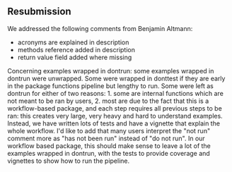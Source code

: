 ## Resubmission 

We addressed the following comments from Benjamin Altmann: 
- acronyms are explained in description
- methods reference added in description 
- return value field added where missing

Concerning examples wrapped in dontrun: some examples wrapped in dontrun were 
unwrapped. Some were wrapped in donttest if they are early in the package 
functions pipeline but lengthy to run. Some were left as dontrun for either of 
two reasons: 1. some are internal functions which are not meant to be ran by 
users, 2. most are due to the fact that this is a workflow-based package, and 
each step requires all previous steps to be ran: this creates very large, very 
heavy and hard to understand examples. Instead, we have written lots of tests 
and have a vignette that explain the whole workflow. I'd like to add that many 
users interpret the "not run" comment more as "has not been run" instead of "do 
not run". In our workflow based package, this should make sense to leave a lot 
of the examples wrapped in dontrun, with the tests to provide coverage and 
vignettes to show how to run the pipeline.

